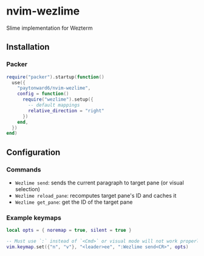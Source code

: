 # nvim-wezlime

Slime implementation for Wezterm

## Installation

### Packer

```lua
require("packer").startup(function()
  use({
    "paytonward6/nvim-wezlime",
    config = function()
      require("wezlime").setup({
        -- default mappings
        relative_direction = "right"
      })
    end,
  })
end)
```

## Configuration

### Commands

* `Wezlime send`: sends the current paragraph to target pane (or visual selection)
* `Wezlime reload_pane`: recomputes target pane's ID and caches it
* `Wezlime get_pane`: get the ID of the target pane

### Example keymaps

```lua
local opts = { noremap = true, silent = true }

-- Must use `:` instead of `<Cmd>` or visual mode will not work properly
vim.keymap.set({"n", "v"}, "<leader>ee", ":Wezlime send<CR>", opts)
```

